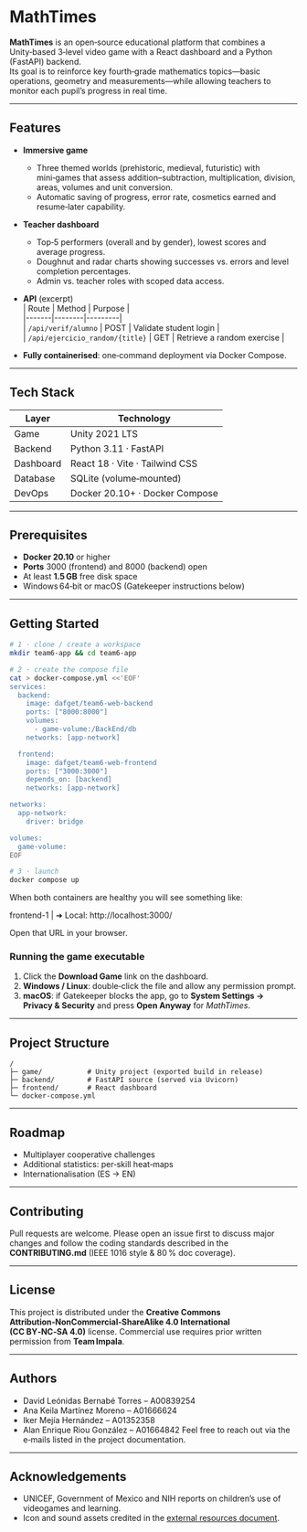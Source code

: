 # MathTimes

**MathTimes** is an open‑source educational platform that combines a Unity‑based 3‑level video game with a React dashboard and a Python (FastAPI) backend.  
Its goal is to reinforce key fourth‑grade mathematics topics—basic operations, geometry and measurements—while allowing teachers to monitor each pupil’s progress in real time.

---

## Features

- **Immersive game**  
  - Three themed worlds (prehistoric, medieval, futuristic) with mini‑games that assess addition–subtraction, multiplication, division, areas, volumes and unit conversion.  
  - Automatic saving of progress, error rate, cosmetics earned and resume‑later capability.

- **Teacher dashboard**  
  - Top‑5 performers (overall and by gender), lowest scores and average progress.  
  - Doughnut and radar charts showing successes vs. errors and level completion percentages.  
  - Admin vs. teacher roles with scoped data access.

- **API** (excerpt)  
  | Route | Method | Purpose |  
  |-------|--------|---------|  
  | `/api/verif/alumno` | POST | Validate student login |  
  | `/api/ejercicio_random/{title}` | GET | Retrieve a random exercise |  

- **Fully containerised**: one‑command deployment via Docker Compose.

---

## Tech Stack

| Layer        | Technology |
|--------------|------------|
| Game         | Unity 2021 LTS |
| Backend      | Python 3.11 · FastAPI |
| Dashboard    | React 18 · Vite · Tailwind CSS |
| Database     | SQLite (volume‑mounted) |
| DevOps       | Docker 20.10+ · Docker Compose |

---

## Prerequisites

- **Docker 20.10** or higher  
- **Ports** 3000 (frontend) and 8000 (backend) open  
- At least **1.5 GB** free disk space  
- Windows 64‑bit or macOS (Gatekeeper instructions below)

---

## Getting Started

```bash
# 1 · clone / create a workspace
mkdir team6-app && cd team6-app

# 2 · create the compose file
cat > docker-compose.yml <<'EOF'
services:
  backend:
    image: dafget/team6-web-backend
    ports: ["8000:8000"]
    volumes:
      - game-volume:/BackEnd/db
    networks: [app-network]

  frontend:
    image: dafget/team6-web-frontend
    ports: ["3000:3000"]
    depends_on: [backend]
    networks: [app-network]

networks:
  app-network:
    driver: bridge

volumes:
  game-volume:
EOF

# 3 · launch
docker compose up
```

When both containers are healthy you will see something like:

frontend-1 | ➜  Local:   http://localhost:3000/

Open that URL in your browser.

### Running the game executable

1. Click the **Download Game** link on the dashboard.
2. **Windows / Linux**: double‑click the file and allow any permission prompt.
3. **macOS**: if Gatekeeper blocks the app, go to **System Settings → Privacy & Security** and press **Open Anyway** for *MathTimes*.

---

## Project Structure
```
/
├─ game/           # Unity project (exported build in release)
├─ backend/        # FastAPI source (served via Uvicorn)
├─ frontend/       # React dashboard
└─ docker-compose.yml
```
---

## Roadmap

* Multiplayer cooperative challenges
* Additional statistics: per‑skill heat‑maps
* Internationalisation (ES → EN)

---

## Contributing

Pull requests are welcome. Please open an issue first to discuss major changes and follow the coding standards described in the **CONTRIBUTING.md** (IEEE 1016 style & 80 % doc coverage).

---

## License

This project is distributed under the **Creative Commons Attribution‑NonCommercial‑ShareAlike 4.0 International (CC BY‑NC‑SA 4.0)** license.
Commercial use requires prior written permission from **Team Impala**.

---

## Authors

* David Leónidas Bernabé Torres – A00839254
* Ana Keila Martínez Moreno – A01666624
* Iker Mejía Hernández – A01352358
* Alan Enrique Riou González – A01664842
  Feel free to reach out via the e‑mails listed in the project documentation.

---

## Acknowledgements

* UNICEF, Government of Mexico and NIH reports on children’s use of videogames and learning.
* Icon and sound assets credited in the [external resources document](link‑to‑Google Doc).
